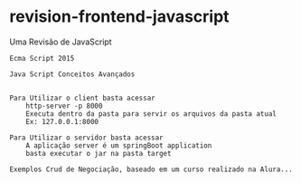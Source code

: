 # revision-frontend-javascript
Uma Revisão de JavaScript

	Ecma Script 2015

	Java Script Conceitos Avançados		

	
	Para Utilizar o client basta acessar
		http-server -p 8000 
		Executa dentro da pasta para servir os arquivos da pasta atual
		Ex: 127.0.0.1:8000
		
	Para Utilizar o servidor basta acessar 
		A aplicação server é um springBoot application
		basta executar o jar na pasta target

	Exemplos Crud de Negociação, baseado em um curso realizado na Alura...
	
